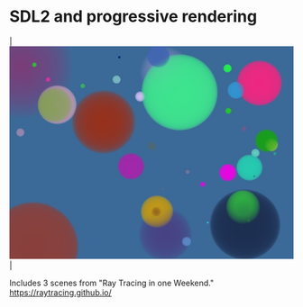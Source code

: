 SDL2 and progressive rendering
====================================================================================================

| ![aa dots][dots image] |

[dots image]:               images/aadots.jpg

Includes 3 scenes from "Ray Tracing in one Weekend."
https://raytracing.github.io/

